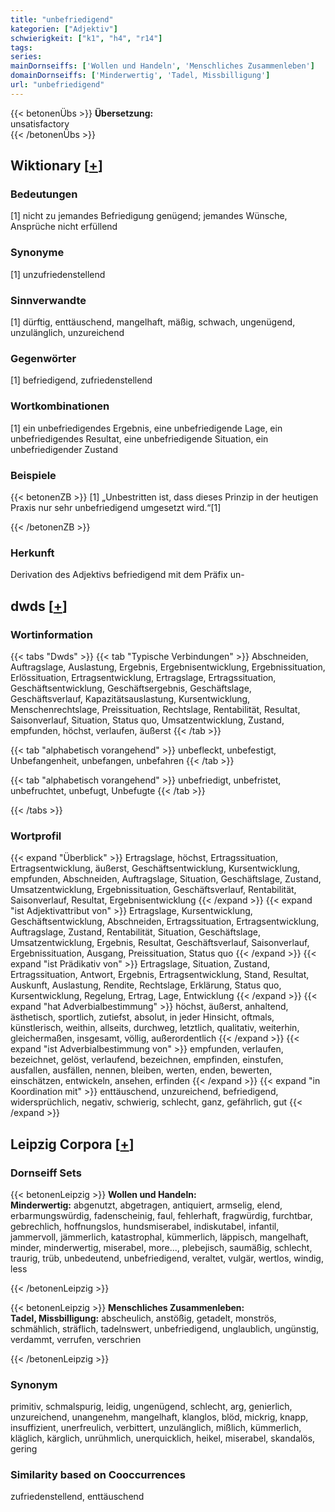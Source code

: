 ```yaml
---
title: "unbefriedigend"
kategorien: ["Adjektiv"]
schwierigkeit: ["k1", "h4", "r14"]
tags:
series:
mainDornseiffs: ['Wollen und Handeln', 'Menschliches Zusammenleben']
domainDornseiffs: ['Minderwertig', 'Tadel, Missbilligung']
url: "unbefriedigend"
---
```


{{< betonenÜbs >}}
**Übersetzung:**  
unsatisfactory  
{{< /betonenÜbs >}}

## Wiktionary [[+](https://de.wiktionary.org/wiki/unbefriedigend)]

### Bedeutungen
[1] nicht zu jemandes Befriedigung genügend; jemandes Wünsche, Ansprüche nicht erfüllend  

### Synonyme
[1] unzufriedenstellend  

### Sinnverwandte
[1] dürftig, enttäuschend, mangelhaft, mäßig, schwach, ungenügend, unzulänglich, unzureichend  

### Gegenwörter
[1] befriedigend, zufriedenstellend  

### Wortkombinationen
[1] ein unbefriedigendes Ergebnis, eine unbefriedigende Lage, ein unbefriedigendes Resultat, eine unbefriedigende Situation, ein unbefriedigender Zustand  

### Beispiele
{{< betonenZB >}}
[1] „Unbestritten ist, dass dieses Prinzip in der heutigen Praxis nur sehr unbefriedigend umgesetzt wird.“[1]  

{{< /betonenZB >}}
### Herkunft
Derivation des Adjektivs befriedigend mit dem Präfix un-  



## dwds [[+](https://www.dwds.de/wb/unbefriedigend)]

### Wortinformation
{{< tabs "Dwds" >}}
{{< tab "Typische Verbindungen" >}}
Abschneiden, Auftragslage, Auslastung, Ergebnis, Ergebnisentwicklung, Ergebnissituation, Erlössituation, Ertragsentwicklung, Ertragslage, Ertragssituation, Geschäftsentwicklung, Geschäftsergebnis, Geschäftslage, Geschäftsverlauf, Kapazitätsauslastung, Kursentwicklung, Menschenrechtslage, Preissituation, Rechtslage, Rentabilität, Resultat, Saisonverlauf, Situation, Status quo, Umsatzentwicklung, Zustand, empfunden, höchst, verlaufen, äußerst
{{< /tab >}}

{{< tab "alphabetisch vorangehend" >}}
unbefleckt, unbefestigt, Unbefangenheit, unbefangen, unbefahren
{{< /tab >}}

{{< tab "alphabetisch vorangehend" >}}
unbefriedigt, unbefristet, unbefruchtet, unbefugt, Unbefugte
{{< /tab >}}

{{< /tabs >}}

### Wortprofil
{{< expand "Überblick" >}} Ertragslage, höchst, Ertragssituation, Ertragsentwicklung, äußerst, Geschäftsentwicklung, Kursentwicklung, empfunden, Abschneiden, Auftragslage, Situation, Geschäftslage, Zustand, Umsatzentwicklung, Ergebnissituation, Geschäftsverlauf, Rentabilität, Saisonverlauf, Resultat, Ergebnisentwicklung {{< /expand >}}
{{< expand "ist Adjektivattribut von" >}} Ertragslage, Kursentwicklung, Geschäftsentwicklung, Abschneiden, Ertragssituation, Ertragsentwicklung, Auftragslage, Zustand, Rentabilität, Situation, Geschäftslage, Umsatzentwicklung, Ergebnis, Resultat, Geschäftsverlauf, Saisonverlauf, Ergebnissituation, Ausgang, Preissituation, Status quo {{< /expand >}}
{{< expand "ist Prädikativ von" >}} Ertragslage, Situation, Zustand, Ertragssituation, Antwort, Ergebnis, Ertragsentwicklung, Stand, Resultat, Auskunft, Auslastung, Rendite, Rechtslage, Erklärung, Status quo, Kursentwicklung, Regelung, Ertrag, Lage, Entwicklung {{< /expand >}}
{{< expand "hat Adverbialbestimmung" >}} höchst, äußerst, anhaltend, ästhetisch, sportlich, zutiefst, absolut, in jeder Hinsicht, oftmals, künstlerisch, weithin, allseits, durchweg, letztlich, qualitativ, weiterhin, gleichermaßen, insgesamt, völlig, außerordentlich {{< /expand >}}
{{< expand "ist Adverbialbestimmung von" >}} empfunden, verlaufen, bezeichnet, gelöst, verlaufend, bezeichnen, empfinden, einstufen, ausfallen, ausfällen, nennen, bleiben, werten, enden, bewerten, einschätzen, entwickeln, ansehen, erfinden {{< /expand >}}
{{< expand "in Koordination mit" >}} enttäuschend, unzureichend, befriedigend, widersprüchlich, negativ, schwierig, schlecht, ganz, gefährlich, gut {{< /expand >}}

## Leipzig Corpora [[+](https://corpora.uni-leipzig.de/en/res?word=unbefriedigend&corpusId=deu_newscrawl-public_2018)]

### Dornseiff Sets
{{< betonenLeipzig >}}
**Wollen und Handeln:**  
**Minderwertig:** abgenutzt, abgetragen, antiquiert, armselig, elend, erbarmungswürdig, fadenscheinig, faul, fehlerhaft, fragwürdig, furchtbar, gebrechlich, hoffnungslos, hundsmiserabel, indiskutabel, infantil, jammervoll, jämmerlich, katastrophal, kümmerlich, läppisch, mangelhaft, minder, minderwertig, miserabel, more..., plebejisch, saumäßig, schlecht, traurig, trüb, unbedeutend, unbefriedigend, veraltet, vulgär, wertlos, windig, less  

{{< /betonenLeipzig >}}


{{< betonenLeipzig >}}
**Menschliches Zusammenleben:**  
**Tadel, Missbilligung:** abscheulich, anstößig, getadelt, monströs, schmählich, sträflich, tadelnswert, unbefriedigend, unglaublich, ungünstig, verdammt, verrufen, verschrien  

{{< /betonenLeipzig >}}

### Synonym
primitiv, schmalspurig, leidig, ungenügend, schlecht, arg, genierlich, unzureichend, unangenehm, mangelhaft, klanglos, blöd, mickrig, knapp, insuffizient, unerfreulich, verbittert, unzulänglich, mißlich, kümmerlich, kläglich, kärglich, unrühmlich, unerquicklich, heikel, miserabel, skandalös, gering


### Similarity based on Cooccurrences
zufriedenstellend, enttäuschend


